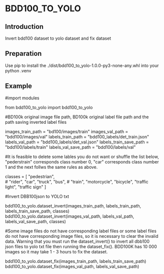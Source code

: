 # BDD100_TO_YOLO
## Introduction
Invert bdd100 dataset to yolo dataset and fix dataset
## Preparation
Use pip to install the ./dist/bdd100_to_yolo-1.0.0-py3-none-any.whl into your python .venv
## Example
#import modules

from bdd100_to_yolo import bdd100_to_yolo

#BD100k original image file path, BD100k original label file path and the path saving inverted label files

images_train_path = "bd100/images/train"
images_val_path = "bdd100/images/val"
labels_train_path = "bdd100_labels/det_train.json"
labels_val_path = "bdd100_labels/det_val.json"
labels_train_save_path = "bdd100/labels/train"
labels_val_save_path = "bdd100/labels/val"

#It is feasible to delete some lables you do not want or shuffle the list below, "pederstrain" corresponds class number 0, "car" corresponds class number 1 and the next follws the same rules as above.

classes = [
    "pedestrian",  
    # "rider",
    "car",
    "truck",
    "bus",
    # "train",
    "motorcycle",
    "bicycle",
    "traffic light",
    "traffic sign"
]

#Invert DBB100json to YOLO txt

bdd100_to_yolo.dataset_invert(images_train_path, labels_train_path, labels_train_save_path, classes)
bdd100_to_yolo.dataset_invert(images_val_path, labels_val_path, labels_val_save_path, classes)

#Some image files do not have corresponding label files or some label files do not have corresponding image files, so it is necessary to clear the invalid data. Warning that you must run the dataset_invert() to invert all dbb100 json files to yolo txt file then running the dataset_fix(). BDD100K has 10 000 images so it may take 1 - 3 hours to fix the dataset.

bdd100_to_yolo.dataset_fix(images_train_path, labels_train_save_path)
bdd100_to_yolo.dataset_fix(images_val_path, labels_val_save_path)
